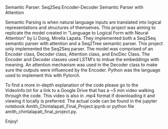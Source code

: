 Semantic Parser: Seq2Seq Encoder-Decoder Semantic Parser with Attention

Semantic Parsing is when natural language inputs are translated into logical representations and structures of themselves. This project was aiming to replicate the model created in 
"Language to Logical Form with Neural Attention" by Li Dong, Mirella Lapata. They implemented both a Seq2Seq semantic parser with attention and a Seq2Tree semantic parser. This project
only implemented the Seq2Seq parser. The model was comprised of an Encoder class, Decoder class, Attention class, and EncDec Class. The Encoder and Decoder classes used LSTM's to imbue the 
embeddings with meaning. An attention mechanism was used in the Decoder class to make sure the outputs were influenced by the Encoder. Python was the language used to implement this with 
Pytorch.

To find a more in-depth explanation of the code please go to the VideoInfo.txt for a link to a Google Drive that has a ~5 min video walking through the code. This video is also in .mp4 format 
if downloading it and viewing it locally is preferred. The actual code can be found in the jupyter notebook Amith_Chintalapati_Final_Project.ipynb or python file amith_chintalapati_final_project.py.

Enjoy!
